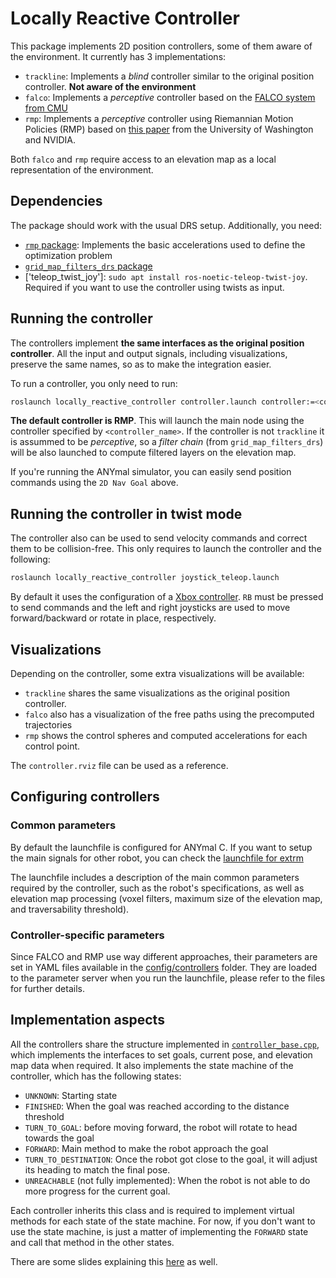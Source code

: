 # Locally Reactive Controller

This package implements 2D position controllers, some of them aware of the environment.
It currently has 3 implementations:
- `trackline`: Implements a *blind* controller similar to the original position controller. **Not aware of the environment**
- `falco`: Implements a *perceptive* controller based on the [FALCO system from CMU](https://github.com/HongbiaoZ/autonomous_exploration_development_environment/tree/noetic/src/local_planner)
- `rmp`: Implements a *perceptive* controller using Riemannian Motion Policies (RMP) based on [this paper](https://arxiv.org/abs/1904.01762) from the University of Washington and NVIDIA.

Both `falco` and `rmp` require access to an elevation map as a local representation of the environment.

## Dependencies
The package should work with the usual DRS setup. Additionally, you need:
- [`rmp` package](https://github.com/ori-drs/rmp): Implements the basic accelerations used to define the optimization problem
- [`grid_map_filters_drs` package](https://github.com/ori-drs/grid_map_filters_drs)
- ['teleop_twist_joy']: `sudo apt install ros-noetic-teleop-twist-joy`. Required if you want to use the controller using twists as input.

## Running the controller
The controllers implement **the same interfaces as the original position controller**. All the input and output signals, including visualizations, preserve the same names, so as to make the integration easier.

To run a controller, you only need to run:

```sh
roslaunch locally_reactive_controller controller.launch controller:=<controller_name>
```

**The default controller is RMP**. This will launch the main node using the controller specified by `<controller_name>`. If the controller is not `trackline` it is assummed to be *perceptive*, so a *filter chain* (from `grid_map_filters_drs`) will be also launched to compute filtered layers on the elevation map.

If you're running the ANYmal simulator, you can easily send position commands using the `2D Nav Goal` above.

## Running the controller in twist mode
The controller also can be used to send velocity commands and correct them to be collision-free. This only requires to launch the controller and the following:

```sh
roslaunch locally_reactive_controller joystick_teleop.launch
```

By default it uses the configuration of a [Xbox controller](config/teleop_twist_joy/xbox.config.yaml). `RB` must be pressed to send commands and the left and right joysticks are used to move forward/backward or rotate in place, respectively.

## Visualizations
Depending on the controller, some extra visualizations will be available:

- `trackline` shares the same visualizations as the original position controller.
- `falco` also has a visualization of the free paths using the precomputed trajectories
- `rmp` shows the control spheres and computed accelerations for each control point.

The `controller.rviz` file can be used as a reference.

## Configuring controllers
### Common parameters
By default the launchfile is configured for ANYmal C. If you want to setup the main signals for other robot, you can check the [launchfile for extrm](/launch/locally_reactive_controller_extrm.launch)

The launchfile includes a description of the main common parameters required by the controller, such as the robot's specifications, as well as elevation map processing (voxel filters, maximum size of the elevation map, and traversability threshold).

### Controller-specific parameters
Since FALCO and RMP use way different approaches, their parameters are set in YAML files available in the [config/controllers](config/controllers/) folder. They are loaded to the parameter server when you run the launchfile, please refer to the files for further details.

## Implementation aspects
All the controllers share the structure implemented in [`controller_base.cpp`](src/locally_reactive_controller/controllers/controller_base.cpp), which implements the interfaces to set goals, current pose, and elevation map data when required. It also implements the state machine of the controller, which has the following states:

- `UNKNOWN`: Starting state
- `FINISHED`: When the goal was reached according to the distance threshold
- `TURN_TO_GOAL`: before moving forward, the robot will rotate to head towards the goal
- `FORWARD`: Main method to make the robot approach the goal
- `TURN_TO_DESTINATION`: Once the robot got close to the goal, it will adjust its heading to match the final pose.
- `UNREACHABLE` (not fully implemented): When the robot is not able to do more progress for the current goal.

Each controller inherits this class and is required to implement virtual methods for each state of the state machine. For now, if you don't want to use the state machine, is just a matter of implementing the `FORWARD` state and call that method in the other states.

There are some slides explaining this [here](https://docs.google.com/presentation/d/1KO7pQUNO1Ck4Ubecnb5rPggUPdeabFRs3zTrNR90MZo/edit?usp=sharing) as well.


